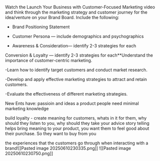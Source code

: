 
Watch the Launch Your Business with Customer-Focused Marketing video and think through the marketing strategy and customer journey for the idea/venture on your Brand Board. Include the following: 

- Brand Positioning Statement
    
- Customer Persona — include demographics and psychographics 
    
- Awareness & Consideration— identify 2-3 strategies for each

Conversion & Loyalty — identify 2-3 strategies for each**Understand the importance of customer-centric marketing. 

-Learn how to identify target customers and conduct market research.

-Develop and apply effective marketing strategies to attract and retain customers. 

-Evaluate the effectiveness of different marketing strategies.

New Ents have: passioin and ideas
a product people need
minimal marketing knowledge

build loyalty - create meaning for customers, whats in it for them, why should they listen to you, why should they take your advice
story telling helps bring meaning to your product, you want them to feel good about their purchase. So they want to buy from you

the experiences that the customers go through when interacting with a brand![[Pasted image 20250610230335.png]]
![[Pasted image 20250610230750.png]]



